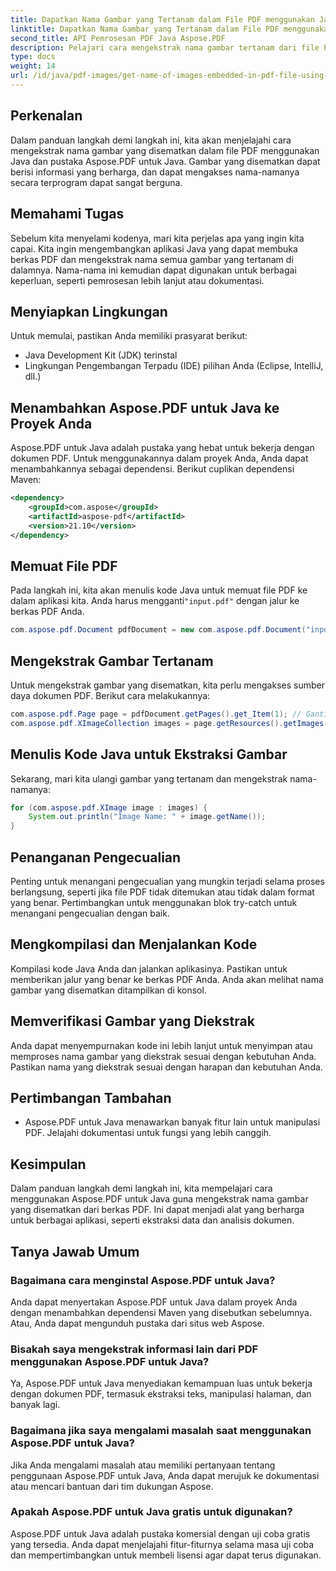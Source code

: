 ```yaml
---
title: Dapatkan Nama Gambar yang Tertanam dalam File PDF menggunakan Java
linktitle: Dapatkan Nama Gambar yang Tertanam dalam File PDF menggunakan Java
second_title: API Pemrosesan PDF Java Aspose.PDF
description: Pelajari cara mengekstrak nama gambar tertanam dari file PDF menggunakan Java dan Aspose.PDF untuk Java. Panduan langkah demi langkah dengan kode sumber untuk ekstraksi data PDF yang efisien.
type: docs
weight: 14
url: /id/java/pdf-images/get-name-of-images-embedded-in-pdf-file-using-java/
---
```

## Perkenalan

Dalam panduan langkah demi langkah ini, kita akan menjelajahi cara mengekstrak nama gambar yang disematkan dalam file PDF menggunakan Java dan pustaka Aspose.PDF untuk Java. Gambar yang disematkan dapat berisi informasi yang berharga, dan dapat mengakses nama-namanya secara terprogram dapat sangat berguna.

## Memahami Tugas

Sebelum kita menyelami kodenya, mari kita perjelas apa yang ingin kita capai. Kita ingin mengembangkan aplikasi Java yang dapat membuka berkas PDF dan mengekstrak nama semua gambar yang tertanam di dalamnya. Nama-nama ini kemudian dapat digunakan untuk berbagai keperluan, seperti pemrosesan lebih lanjut atau dokumentasi.

## Menyiapkan Lingkungan

Untuk memulai, pastikan Anda memiliki prasyarat berikut:

- Java Development Kit (JDK) terinstal
- Lingkungan Pengembangan Terpadu (IDE) pilihan Anda (Eclipse, IntelliJ, dll.)

## Menambahkan Aspose.PDF untuk Java ke Proyek Anda

Aspose.PDF untuk Java adalah pustaka yang hebat untuk bekerja dengan dokumen PDF. Untuk menggunakannya dalam proyek Anda, Anda dapat menambahkannya sebagai dependensi. Berikut cuplikan dependensi Maven:

```xml
<dependency>
    <groupId>com.aspose</groupId>
    <artifactId>aspose-pdf</artifactId>
    <version>21.10</version>
</dependency>
```

## Memuat File PDF

 Pada langkah ini, kita akan menulis kode Java untuk memuat file PDF ke dalam aplikasi kita. Anda harus mengganti`"input.pdf"` dengan jalur ke berkas PDF Anda.

```java
com.aspose.pdf.Document pdfDocument = new com.aspose.pdf.Document("input.pdf");
```

## Mengekstrak Gambar Tertanam

Untuk mengekstrak gambar yang disematkan, kita perlu mengakses sumber daya dokumen PDF. Berikut cara melakukannya:

```java
com.aspose.pdf.Page page = pdfDocument.getPages().get_Item(1); // Ganti dengan nomor halaman yang diinginkan
com.aspose.pdf.XImageCollection images = page.getResources().getImages();
```

## Menulis Kode Java untuk Ekstraksi Gambar

Sekarang, mari kita ulangi gambar yang tertanam dan mengekstrak nama-namanya:

```java
for (com.aspose.pdf.XImage image : images) {
    System.out.println("Image Name: " + image.getName());
}
```

## Penanganan Pengecualian

Penting untuk menangani pengecualian yang mungkin terjadi selama proses berlangsung, seperti jika file PDF tidak ditemukan atau tidak dalam format yang benar. Pertimbangkan untuk menggunakan blok try-catch untuk menangani pengecualian dengan baik.

## Mengkompilasi dan Menjalankan Kode

Kompilasi kode Java Anda dan jalankan aplikasinya. Pastikan untuk memberikan jalur yang benar ke berkas PDF Anda. Anda akan melihat nama gambar yang disematkan ditampilkan di konsol.

## Memverifikasi Gambar yang Diekstrak

Anda dapat menyempurnakan kode ini lebih lanjut untuk menyimpan atau memproses nama gambar yang diekstrak sesuai dengan kebutuhan Anda. Pastikan nama yang diekstrak sesuai dengan harapan dan kebutuhan Anda.

## Pertimbangan Tambahan

- Aspose.PDF untuk Java menawarkan banyak fitur lain untuk manipulasi PDF. Jelajahi dokumentasi untuk fungsi yang lebih canggih.

## Kesimpulan

Dalam panduan langkah demi langkah ini, kita mempelajari cara menggunakan Aspose.PDF untuk Java guna mengekstrak nama gambar yang disematkan dari berkas PDF. Ini dapat menjadi alat yang berharga untuk berbagai aplikasi, seperti ekstraksi data dan analisis dokumen.

## Tanya Jawab Umum

### Bagaimana cara menginstal Aspose.PDF untuk Java?

Anda dapat menyertakan Aspose.PDF untuk Java dalam proyek Anda dengan menambahkan dependensi Maven yang disebutkan sebelumnya. Atau, Anda dapat mengunduh pustaka dari situs web Aspose.

### Bisakah saya mengekstrak informasi lain dari PDF menggunakan Aspose.PDF untuk Java?

Ya, Aspose.PDF untuk Java menyediakan kemampuan luas untuk bekerja dengan dokumen PDF, termasuk ekstraksi teks, manipulasi halaman, dan banyak lagi.

### Bagaimana jika saya mengalami masalah saat menggunakan Aspose.PDF untuk Java?

Jika Anda mengalami masalah atau memiliki pertanyaan tentang penggunaan Aspose.PDF untuk Java, Anda dapat merujuk ke dokumentasi atau mencari bantuan dari tim dukungan Aspose.

### Apakah Aspose.PDF untuk Java gratis untuk digunakan?

Aspose.PDF untuk Java adalah pustaka komersial dengan uji coba gratis yang tersedia. Anda dapat menjelajahi fitur-fiturnya selama masa uji coba dan mempertimbangkan untuk membeli lisensi agar dapat terus digunakan.